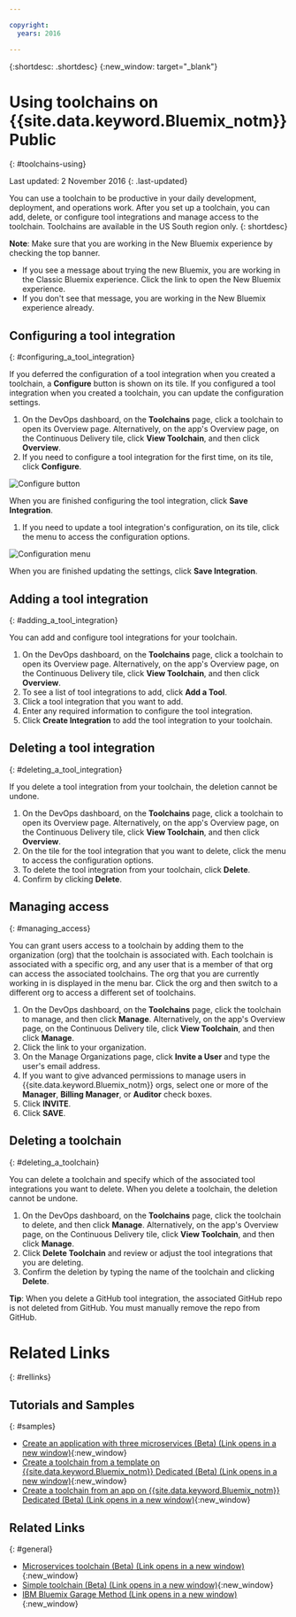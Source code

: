 ```yaml
---

copyright:
  years: 2016

---
```


{:shortdesc: .shortdesc}
{:new_window: target="_blank"}

# Using toolchains on {{site.data.keyword.Bluemix_notm}} Public
{: #toolchains-using}

Last updated: 2 November 2016
{: .last-updated}

You can use a toolchain to be productive in your daily development, deployment, and operations work. After you set up a toolchain, you can add, delete, or configure tool integrations and manage access to the toolchain. Toolchains are available in the US South region only.
{: shortdesc}

**Note**: Make sure that you are working in the New Bluemix experience by checking the top banner.

 * If you see a message about trying the new Bluemix, you are working in the Classic Bluemix experience. Click the link to open the New Bluemix experience.
 * If you don't see that message, you are working in the New Bluemix experience already.

## Configuring a tool integration
{: #configuring_a_tool_integration}

If you deferred the configuration of a tool integration when you created a toolchain, a **Configure** button is shown on its tile. If you configured a tool integration when you created a toolchain, you can update the configuration settings.

1. On the DevOps dashboard, on the **Toolchains** page, click a toolchain to open its Overview page. Alternatively, on the app's Overview page, on the Continuous Delivery tile, click **View Toolchain**, and then click **Overview**.
1. If you need to configure a tool integration for the first time, on its tile, click **Configure**.

  ![Configure button](images/toolchain_tile_configure.png)

 When you are finished configuring the tool integration, click **Save Integration**.
 
1. If you need to update a tool integration's configuration, on its tile, click the menu to access the configuration options.

  ![Configuration menu](images/toolchain_tile_menu.png)
 
 When you are finished updating the settings, click **Save Integration**.

## Adding a tool integration
{: #adding_a_tool_integration}

You can add and configure tool integrations for your toolchain.

1. On the DevOps dashboard, on the **Toolchains** page, click a toolchain to open its Overview page. Alternatively, on the app's Overview page, on the Continuous Delivery tile, click **View Toolchain**, and then click **Overview**.
1. To see a list of tool integrations to add, click **Add a Tool**.
1. Click a tool integration that you want to add.
1. Enter any required information to configure the tool integration. 
1. Click **Create Integration** to add the tool integration to your toolchain.

## Deleting a tool integration
{: #deleting_a_tool_integration}

If you delete a tool integration from your toolchain, the deletion cannot be undone. 

1. On the DevOps dashboard, on the **Toolchains** page, click a toolchain to open its Overview page. Alternatively, on the app's Overview page, on the Continuous Delivery tile, click **View Toolchain**, and then click **Overview**.
1. On the tile for the tool integration that you want to delete, click the menu to access the configuration options.
1. To delete the tool integration from your toolchain, click **Delete**.
1. Confirm by clicking **Delete**.  

## Managing access
{: #managing_access}

You can grant users access to a toolchain by adding them to the organization (org) that the toolchain is associated with. Each toolchain is associated with a specific org, and any user that is a member of that org can access the associated toolchains. The org that you are currently working in is displayed in the menu bar. Click the org and then switch to a different org to access a different set of toolchains.

<!--CA: Commenting out the content on authentication for Interconnect since it applies to GitHub Enterprise. This content can be exposed again when GHE is supported for the Dedicated Beta 2.-->

<!--You have three authentication options for your Bluemix dedicated environment: LDAP, SAML, or Web ID. 

**Important:** For this beta, Web ID authentication requires additional user management on GitHub Enterprise.

If you use LDAP or SAML authentication in your Bluemix dedicated environment, when you add users to your Bluemix org and spaces, the users can log in to GitHub Enterprise by using their Bluemix ID and password, and accounts are created for them. When you add users to your Bluemix org and spaces, they are not automatically added to the GitHub Enterprise repo. Someone who has admin privileges for the repo must add them.  

If you use Web ID authentication, when you add users to your Bluemix org and spaces, a GitHub Enterprise site administrator must set up a GitHub Enterprise account for those users. Alternatively, new users can create a toolchain, in which case a GitHub Enterprise account is created for them. However, if those users want to access repos that are associated with toolchains besides their own, they must be granted access to those repos.

To add a user: -->

1. On the DevOps dashboard, on the **Toolchains** page, click the toolchain to manage, and then click **Manage**. Alternatively, on the app's Overview page, on the Continuous Delivery tile, click **View Toolchain**, and then click **Manage**.  
1. Click the link to your organization. 
1. On the Manage Organizations page, click **Invite a User** and type the user's email address.
1. If you want to give advanced permissions to manage users in {{site.data.keyword.Bluemix_notm}} orgs, select one or more of the **Manager**, **Billing Manager**, or **Auditor** check boxes.
1. Click **INVITE**.
1. Click **SAVE**.

## Deleting a toolchain
{: #deleting_a_toolchain}

You can delete a toolchain and specify which of the associated tool integrations you want to delete. When you delete a toolchain, the deletion cannot be undone.

1. On the DevOps dashboard, on the **Toolchains** page, click the toolchain to delete, and then click **Manage**. Alternatively, on the app's Overview page, on the Continuous Delivery tile, click **View Toolchain**, and then click **Manage**.
1. Click **Delete Toolchain** and review or adjust the tool integrations that you are deleting.
1. Confirm the deletion by typing the name of the toolchain and clicking **Delete**.  

 **Tip**: When you delete a GitHub tool integration, the associated GitHub repo is not deleted from GitHub. You must manually remove the repo from GitHub.


# Related Links
{: #rellinks}

## Tutorials and Samples
{: #samples}

* [Create an application with three microservices (Beta) (Link opens in a new window)](https://www.ibm.com/devops/method/tutorials/tutorial_microservices_part1){:new_window}
* [Create a toolchain from a template on {{site.data.keyword.Bluemix_notm}} Dedicated (Beta) (Link opens in a new window)](https://www.ibm.com/devops/method/tutorials/tutorial_dedicated_toolchain_template_flow){:new_window}
* [Create a toolchain from an app on {{site.data.keyword.Bluemix_notm}} Dedicated (Beta) (Link opens in a new window)](https://www.ibm.com/devops/method/tutorials/tutorial_dedicated_toolchain_app_flow){:new_window}

## Related Links
{: #general}

* [Microservices toolchain (Beta) (Link opens in a new window)](https://www.ibm.com/devops/method/toolchains/microservices_toolchain){:new_window}
* [Simple toolchain (Beta) (Link opens in a new window)](https://www.ibm.com/devops/method/toolchains/simple_toolchain){:new_window}
* [IBM Bluemix Garage Method (Link opens in a new window)](https://www.ibm.com/devops/method){:new_window}
